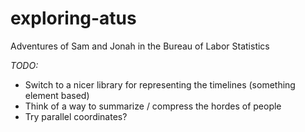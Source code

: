 exploring-atus
==============

Adventures of Sam and Jonah in the Bureau of Labor Statistics


*TODO:*
 * Switch to a nicer library for representing the timelines (something element based)
 * Think of a way to summarize / compress the hordes of people
 * Try parallel coordinates?

